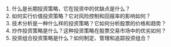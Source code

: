 

1. 什么是长期投资策略，它在投资中的优缺点是什么？
2. 如何实行价值投资策略？它对风险控制和回报率的影响如何？
3. 技术分析是一种什么样的投资策略？它如何分析股票的价格和趋势？
4. 炒作投资策略是什么？这种投资策略在股票交易市场中的优劣如何？
5. 投资组合投资策略是什么？如何制定、管理和追踪投资组合？